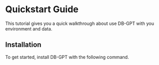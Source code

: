 # Quickstart Guide

This tutorial gives you a quick walkthrough about use DB-GPT with you environment and data.

## Installation

To get started, install DB-GPT with the following command.
